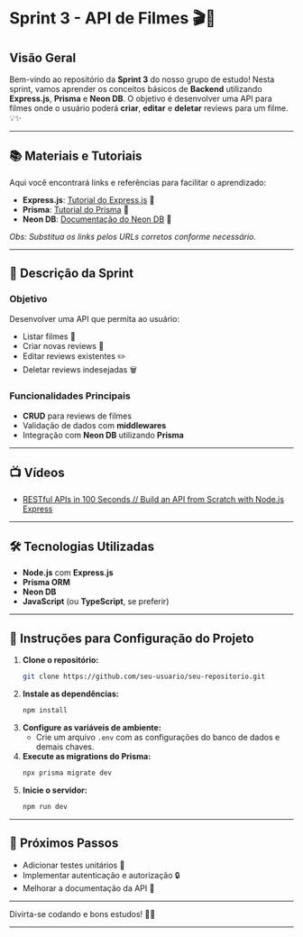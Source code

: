 # Sprint 3 - API de Filmes 🎬🚀

## Visão Geral

Bem-vindo ao repositório da **Sprint 3** do nosso grupo de estudo! Nesta sprint, vamos aprender os conceitos básicos de **Backend** utilizando **Express.js**, **Prisma** e **Neon DB**. O objetivo é desenvolver uma API para filmes onde o usuário poderá **criar**, **editar** e **deletar** reviews para um filme. 💡✨

---

## 📚 Materiais e Tutoriais

Aqui você encontrará links e referências para facilitar o aprendizado:
- **Express.js**: [Tutorial do Express.js](#) 🎥
- **Prisma**: [Tutorial do Prisma](#) 🎥
- **Neon DB**: [Documentação do Neon DB](#) 📖

*Obs: Substitua os links pelos URLs corretos conforme necessário.*

---

## 🚀 Descrição da Sprint

### Objetivo
Desenvolver uma API que permita ao usuário:
- Listar filmes 📜
- Criar novas reviews 🎯
- Editar reviews existentes ✏️
- Deletar reviews indesejadas 🗑️

### Funcionalidades Principais
- **CRUD** para reviews de filmes
- Validação de dados com **middlewares**
- Integração com **Neon DB** utilizando **Prisma**

---

## 📺 Vídeos

- [RESTful APIs in 100 Seconds // Build an API from Scratch with Node.js Express](https://www.youtube.com/watch?v=-MTSQjw5DrM&t=260s&ab_channel=Fireship)

---


## 🛠️ Tecnologias Utilizadas

- **Node.js** com **Express.js**
- **Prisma ORM**
- **Neon DB**
- **JavaScript** (ou **TypeScript**, se preferir)

---

## 📝 Instruções para Configuração do Projeto

1. **Clone o repositório:**
   ```bash
   git clone https://github.com/seu-usuario/seu-repositorio.git
   ```
2. **Instale as dependências:**
   ```bash
   npm install
   ```
3. **Configure as variáveis de ambiente:**
   - Crie um arquivo `.env` com as configurações do banco de dados e demais chaves.
4. **Execute as migrations do Prisma:**
   ```bash
   npx prisma migrate dev
   ```
5. **Inicie o servidor:**
   ```bash
   npm run dev
   ```

---

## 🎯 Próximos Passos

- Adicionar testes unitários 🧪
- Implementar autenticação e autorização 🔒
- Melhorar a documentação da API 📖

---

Divirta-se codando e bons estudos! 🚀✨

--------------------------------------------------